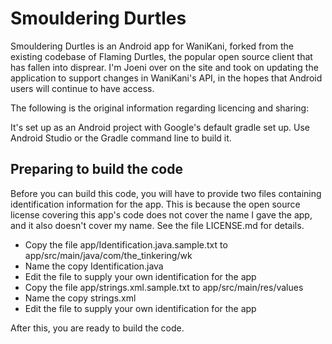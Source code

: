 # Smouldering Durtles

Smouldering Durtles is an Android app for WaniKani, forked from the existing codebase of Flaming Durtles, the popular open source client that has fallen into disprear. I'm Joeni over on the site and took on updating the application to support changes in WaniKani's API, in the hopes that Android users will continue to have access.

The following is the original information regarding licencing and sharing:

It's set up as an Android project with Google's default gradle set up.
Use Android Studio or the Gradle command line to build it.

## Preparing to build the code

Before you can build this code, you will have to provide two files containing identification
information for the app. This is because the open source license covering this app's code
does not cover the name I gave the app, and it also doesn't cover my name. See the file
LICENSE.md for details.

- Copy the file app/Identification.java.sample.txt to app/src/main/java/com/the_tinkering/wk
- Name the copy Identification.java
- Edit the file to supply your own identification for the app
- Copy the file app/strings.xml.sample.txt to app/src/main/res/values
- Name the copy strings.xml
- Edit the file to supply your own identification for the app

After this, you are ready to build the code.

